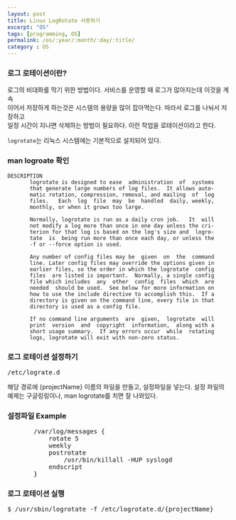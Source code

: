 ```yaml
---
layout: post
title: Linux LogRotate 사용하기
excerpt: "OS"
tags: [programming, OS]
permalink: /os/:year/:month/:day/:title/
category : OS
---
```



### 로그 로테이션이란?
로그의 비대화를 막기 위한 방법이다. 서비스를 운영할 때 로그가 많아지는데 이것을 계속  
이어서 저장하게 하는것은 시스템의 용량을 많이 잡아먹는다. 따라서 로그를 나눠서 저장하고  
일정 시간이 지나면 삭제하는 방법이 필요하다. 이런 작업을 로테이션이라고 한다.  

```logrotate```는 리눅스 시스템에는 기본적으로 설치되어 있다.  


### man logroate 확인
```
DESCRIPTION
       logrotate is designed to ease  administration  of  systems
       that generate large numbers of log files.  It allows auto‐
       matic rotation, compression, removal, and mailing  of  log
       files.   Each  log  file  may  be  handled  daily, weekly,
       monthly, or when it grows too large.

       Normally, logrotate is run as a daily cron job.   It  will
       not modify a log more than once in one day unless the cri‐
       terion for that log is based on the log's size and  logro‐
       tate  is  being run more than once each day, or unless the
       -f or --force option is used.

       Any number of config files may be  given  on  the  command
       line. Later config files may override the options given in
       earlier files, so the order in which the logrotate  config
       files  are listed is important.  Normally, a single config
       file which includes  any  other  config  files  which  are
       needed  should be used.  See below for more information on
       how to use the include directive to accomplish this.  If a
       directory is given on the command line, every file in that
       directory is used as a config file.

       If no command line arguments  are  given,  logrotate  will
       print  version  and  copyright  information,  along with a
       short usage summary.  If any errors occur  while  rotating
       logs, logrotate will exit with non-zero status.
```

### 로그 로테이션 설정하기
<pre class="prettyprint">
/etc/lograte.d
</pre>

해당 경로에 {projectName} 이름의 파일을 만들고, 설정파일을 넣는다.
설정 파일의 예제는 구글링링이나, man logrotate를 치면 잘 나와있다.

### 설정파일 Example
<pre class="prettyprint">
       /var/log/messages {
           rotate 5
           weekly
           postrotate
               /usr/bin/killall -HUP syslogd
           endscript
       }
</pre>


### 로그 로테이션 실행
<pre class="prettyprint">
$ /usr/sbin/logrotate -f /etc/logrotate.d/{projectName}
</pre>



